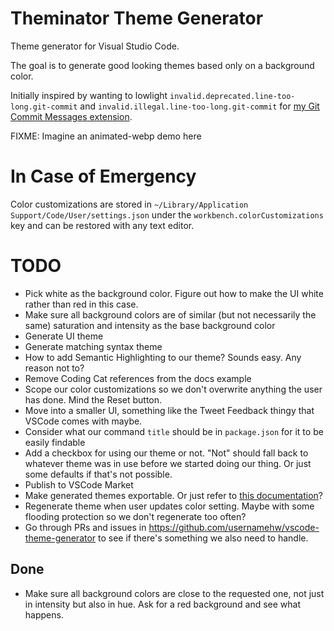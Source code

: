 # Theminator Theme Generator

Theme generator for Visual Studio Code.

The goal is to generate good looking themes based only on a background color.

Initially inspired by wanting to lowlight
`invalid.deprecated.line-too-long.git-commit` and
`invalid.illegal.line-too-long.git-commit` for [my Git Commit Messages
extension](https://github.com/walles/git-commit-message-plus).

FIXME: Imagine an animated-webp demo here

# In Case of Emergency

Color customizations are stored in `~/Library/Application Support/Code/User/settings.json`
under the `workbench.colorCustomizations` key and can be restored with any text editor.

# TODO

- Pick white as the background color. Figure out how to make the UI white rather
  than red in this case.
- Make sure all background colors are of similar (but not necessarily the same)
  saturation and intensity as the base background color
- Generate UI theme
- Generate matching syntax theme
- How to add Semantic Highlighting to our theme? Sounds easy. Any reason not to?
- Remove Coding Cat references from the docs example
- Scope our color customizations so we don't overwrite anything the user has
  done. Mind the Reset button.
- Move into a smaller UI, something like the Tweet Feedback thingy that VSCode
  comes with maybe.
- Consider what our command `title` should be in `package.json` for it to be
  easily findable
- Add a checkbox for using our theme or not. "Not" should fall back to whatever
  theme was in use before we started doing our thing. Or just some defaults if
  that's not possible.
- Publish to VSCode Market
- Make generated themes exportable. Or just refer to [this
  documentation](https://code.visualstudio.com/api/extension-guides/color-theme#create-a-new-color-theme)?
- Regenerate theme when user updates color setting. Maybe with some flooding
  protection so we don't regenerate too often?
- Go through PRs and issues in
  <https://github.com/usernamehw/vscode-theme-generator> to see if there's
  something we also need to handle.

## Done

- Make sure all background colors are close to the requested one, not just in
  intensity but also in hue. Ask for a red background and see what happens.
